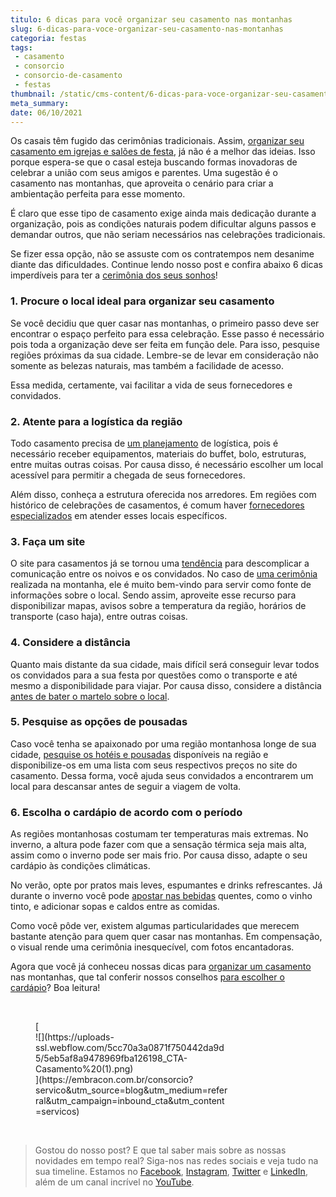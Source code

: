 ```yaml
---
titulo: 6 dicas para você organizar seu casamento nas montanhas
slug: 6-dicas-para-voce-organizar-seu-casamento-nas-montanhas
categoria: festas
tags:
 - casamento
 - consorcio
 - consorcio-de-casamento
 - festas
thumbnail: /static/cms-content/6-dicas-para-voce-organizar-seu-casamento-nas-montanhas.jpg
meta_summary: 
date: 06/10/2021
---
```

Os casais têm fugido das cerimônias tradicionais. Assim, [organizar seu casamento em igrejas e salões de festa](https://www.embracon.com.br/blog/como-escolher-o-melhor-local-para-a-festa-de-casamento), já não é a melhor das ideias. Isso porque espera-se que o casal esteja buscando formas inovadoras de celebrar a união com seus amigos e parentes. Uma sugestão é o casamento nas montanhas, que aproveita o cenário para criar a ambientação perfeita para esse momento.

É claro que esse tipo de casamento exige ainda mais dedicação durante a organização, pois as condições naturais podem dificultar alguns passos e demandar outros, que não seriam necessários nas celebrações tradicionais.

Se fizer essa opção, não se assuste com os contratempos nem desanime diante das dificuldades. Continue lendo nosso post e confira abaixo 6 dicas imperdíveis para ter a [cerimônia dos seus sonhos](https://www.embracon.com.br/blog/cerimonial-de-casamento-vale-a-pena-contratar)!

### 1. Procure o local ideal para organizar seu casamento

Se você decidiu que quer casar nas montanhas, o primeiro passo deve ser encontrar o espaço perfeito para essa celebração. Esse passo é necessário pois toda a organização deve ser feita em função dele. Para isso, pesquise regiões próximas da sua cidade. Lembre-se de levar em consideração não somente as belezas naturais, mas também a facilidade de acesso.

Essa medida, certamente, vai facilitar a vida de seus fornecedores e convidados.

### 2. Atente para a logística da região

Todo casamento precisa de [um planejamento](https://www.embracon.com.br/blog/consorcio-de-casamento-saiba-como-funciona) de logística, pois é necessário receber equipamentos, materiais do buffet, bolo, estruturas, entre muitas outras coisas. Por causa disso, é necessário escolher um local acessível para permitir a chegada de seus fornecedores.

Além disso, conheça a estrutura oferecida nos arredores. Em regiões com histórico de celebrações de casamentos, é comum haver [fornecedores especializados](https://www.embracon.com.br/blog/fornecedores-para-casamentos-escolha-bem-e-negocie-os-precos) em atender esses locais específicos.

### 3. Faça um site

O site para casamentos já se tornou uma [tendência](https://www.embracon.com.br/blog/conheca-as-principais-tendencias-em-decoracao-de-casamento) para descomplicar a comunicação entre os noivos e os convidados. No caso de [uma cerimônia](https://www.embracon.com.br/blog/cerimonia-e-festa-de-casamento-juntos-ou-separados) realizada na montanha, ele é muito bem-vindo para servir como fonte de informações sobre o local. Sendo assim, aproveite esse recurso para disponibilizar mapas, avisos sobre a temperatura da região, horários de transporte (caso haja), entre outras coisas.

### 4. Considere a distância

Quanto mais distante da sua cidade, mais difícil será conseguir levar todos os convidados para a sua festa por questões como o transporte e até mesmo a disponibilidade para viajar. Por causa disso, considere a distância <a href="">antes de bater o martelo sobre o local</a>.

### 5. Pesquise as opções de pousadas

Caso você tenha se apaixonado por uma região montanhosa longe de sua cidade, [pesquise os hotéis e pousadas](https://www.embracon.com.br/blog/lua-de-mel-sem-cliches-4-destinos-alternativos-para-o-casal) disponíveis na região e disponibilize-os em uma lista com seus respectivos preços no site do casamento. Dessa forma, você ajuda seus convidados a encontrarem um local para descansar antes de seguir a viagem de volta.

### 6. Escolha o cardápio de acordo com o período

As regiões montanhosas costumam ter temperaturas mais extremas. No inverno, a altura pode fazer com que a sensação térmica seja mais alta, assim como o inverno pode ser mais frio. Por causa disso, adapte o seu cardápio às condições climáticas.

No verão, opte por pratos mais leves, espumantes e drinks refrescantes. Já durante o inverno você pode [apostar nas bebidas](https://www.embracon.com.br/blog/bebidas-no-casamento-como-escolher-e-calcular-a-quantidade-adequada) quentes, como o vinho tinto, e adicionar sopas e caldos entre as comidas.

Como você pôde ver, existem algumas particularidades que merecem bastante atenção para quem quer casar nas montanhas. Em compensação, o visual rende uma cerimônia inesquecível, com fotos encantadoras.

Agora que você já conheceu nossas dicas para [organizar um casamento](https://www.embracon.com.br/blog/6-dicas-para-voce-organizar-seu-casamento-nas-montanhas) nas montanhas, que tal conferir nossos conselhos [para escolher o cardápio](https://www.embracon.com.br/blog/4-conselhos-para-escolher-o-menu-de-festa-de-casamento)? Boa leitura!

‍

<figure class="w-richtext-figure-type-image w-richtext-align-center" style="max-width:310px">[<div>![](https://uploads-ssl.webflow.com/5cc70a3a0871f750442da9d5/5eb5af8a9478969fba126198_CTA-Casamento%20(1).png)</div>](https://embracon.com.br/consorcio?servico&utm_source=blog&utm_medium=referral&utm_campaign=inbound_cta&utm_content=servicos)</figure>‍

> Gostou do nosso post? E que tal saber mais sobre as nossas novidades em tempo real? Siga-nos nas redes sociais e veja tudo na sua timeline. Estamos no [Facebook](https://www.facebook.com/embracon/), [Instagram](https://www.instagram.com/embraconoficial/), [Twitter](https://twitter.com/embracon) e [LinkedIn](https://www.linkedin.com/company/1018875/), além de um canal incrível no [YouTube](https://www.youtube.com/channel/UCL-Y0mv9zc73Iek48NLUBzQ).

‍
